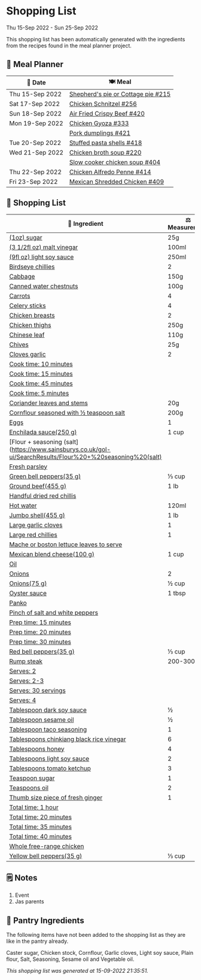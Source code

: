 # Shopping List

Thu 15-Sep 2022 - Sun 25-Sep 2022

This shopping list has been automatically generated with the ingredients from the recipes found in the meal planner project.

## 📅 Meal Planner

|📅 Date| 🍽️ Meal|
|----|----|
|Thu 15-Sep 2022|[Shepherd's pie or Cottage pie #215](https://github.com/jcallaghan/The-Cookbook/issues/215)|
|Sat 17-Sep 2022|[Chicken Schnitzel  #256](https://github.com/jcallaghan/The-Cookbook/issues/256)|
|Sun 18-Sep 2022|[Air Fried Crispy Beef #420](https://github.com/jcallaghan/The-Cookbook/issues/420)|
|Mon 19-Sep 2022|[Chicken Gyoza #333](https://github.com/jcallaghan/The-Cookbook/issues/333)|
||[Pork dumplings #421](https://github.com/jcallaghan/The-Cookbook/issues/421)|
|Tue 20-Sep 2022|[Stuffed pasta shells #418](https://github.com/jcallaghan/The-Cookbook/issues/418)|
|Wed 21-Sep 2022|[Chicken broth soup #220](https://github.com/jcallaghan/The-Cookbook/issues/220)|
||[Slow cooker chicken soup #404](https://github.com/jcallaghan/The-Cookbook/issues/404)|
|Thu 22-Sep 2022|[Chicken Alfredo Penne #414](https://github.com/jcallaghan/The-Cookbook/issues/414)|
|Fri 23-Sep 2022|[Mexican Shredded Chicken #409](https://github.com/jcallaghan/The-Cookbook/issues/409)|

## 🛒 Shopping List

| 🍌 Ingredient| ⚖️ Measurement|
|----------|-----------|
|[(1oz) sugar](https://www.sainsburys.co.uk/gol-ui/SearchResults/(1oz)%20sugar)|25g|
|[(3 1/2fl oz) malt vinegar](https://www.sainsburys.co.uk/gol-ui/SearchResults/(3%201/2fl%20oz)%20malt%20vinegar)|100ml|
|[(9fl oz) light soy sauce](https://www.sainsburys.co.uk/gol-ui/SearchResults/(9fl%20oz)%20light%20soy%20sauce)|250ml|
|[Birdseye chillies](https://www.sainsburys.co.uk/gol-ui/SearchResults/Birdseye%20chillies)|2|
|[Cabbage](https://www.sainsburys.co.uk/gol-ui/SearchResults/Cabbage)|150g|
|[Canned water chestnuts](https://www.sainsburys.co.uk/gol-ui/SearchResults/Canned%20water%20chestnuts)|100g|
|[Carrots](https://www.sainsburys.co.uk/gol-ui/SearchResults/Carrots)|4|
|[Celery sticks](https://www.sainsburys.co.uk/gol-ui/SearchResults/Celery%20sticks)|4|
|[Chicken breasts](https://www.sainsburys.co.uk/gol-ui/SearchResults/Chicken%20breasts)|2|
|[Chicken thighs](https://www.sainsburys.co.uk/gol-ui/SearchResults/Chicken%20thighs)|250g|
|[Chinese leaf](https://www.sainsburys.co.uk/gol-ui/SearchResults/Chinese%20leaf)|110g|
|[Chives](https://www.sainsburys.co.uk/gol-ui/SearchResults/Chives)|25g|
|[Cloves garlic](https://www.sainsburys.co.uk/gol-ui/SearchResults/Cloves%20garlic)|2|
|[Cook time: 10 minutes](https://www.sainsburys.co.uk/gol-ui/SearchResults/Cook%20time:%2010%20minutes)||
|[Cook time: 15 minutes](https://www.sainsburys.co.uk/gol-ui/SearchResults/Cook%20time:%2015%20minutes)||
|[Cook time: 45 minutes](https://www.sainsburys.co.uk/gol-ui/SearchResults/Cook%20time:%2045%20minutes)||
|[Cook time: 5 minutes](https://www.sainsburys.co.uk/gol-ui/SearchResults/Cook%20time:%205%20minutes)||
|[Coriander leaves and stems](https://www.sainsburys.co.uk/gol-ui/SearchResults/Coriander%20leaves%20and%20stems)|20g|
|[Cornflour seasoned with ½ teaspoon salt](https://www.sainsburys.co.uk/gol-ui/SearchResults/Cornflour%20seasoned%20with%20½%20teaspoon%20salt)|200g|
|[Eggs](https://www.sainsburys.co.uk/gol-ui/SearchResults/Eggs)|1|
|[Enchilada sauce(250 g)](https://www.sainsburys.co.uk/gol-ui/SearchResults/Enchilada%20sauce(250%20g))|1 cup|
|[Flour + seasoning (salt](https://www.sainsburys.co.uk/gol-ui/SearchResults/Flour%20+%20seasoning%20(salt)||
|[Fresh parsley](https://www.sainsburys.co.uk/gol-ui/SearchResults/Fresh%20parsley)||
|[Green bell peppers(35 g)](https://www.sainsburys.co.uk/gol-ui/SearchResults/Green%20bell%20peppers(35%20g))|⅓ cup|
|[Ground beef(455 g)](https://www.sainsburys.co.uk/gol-ui/SearchResults/Ground%20beef(455%20g))|1 lb|
|[Handful dried red chillis](https://www.sainsburys.co.uk/gol-ui/SearchResults/Handful%20dried%20red%20chillis)||
|[Hot water](https://www.sainsburys.co.uk/gol-ui/SearchResults/Hot%20water)|120ml|
|[Jumbo shell(455 g)](https://www.sainsburys.co.uk/gol-ui/SearchResults/Jumbo%20shell(455%20g))|1 lb|
|[Large garlic cloves](https://www.sainsburys.co.uk/gol-ui/SearchResults/Large%20garlic%20cloves)|1|
|[Large red chillies](https://www.sainsburys.co.uk/gol-ui/SearchResults/Large%20red%20chillies)|1|
|[Mache or boston lettuce leaves to serve](https://www.sainsburys.co.uk/gol-ui/SearchResults/Mache%20or%20boston%20lettuce%20leaves%20to%20serve)||
|[Mexican blend cheese(100 g)](https://www.sainsburys.co.uk/gol-ui/SearchResults/Mexican%20blend%20cheese(100%20g))|1 cup|
|[Oil](https://www.sainsburys.co.uk/gol-ui/SearchResults/Oil)||
|[Onions](https://www.sainsburys.co.uk/gol-ui/SearchResults/Onions)|2|
|[Onions(75 g)](https://www.sainsburys.co.uk/gol-ui/SearchResults/Onions(75%20g))|½ cup|
|[Oyster sauce](https://www.sainsburys.co.uk/gol-ui/SearchResults/Oyster%20sauce)|1 tbsp|
|[Panko](https://www.sainsburys.co.uk/gol-ui/SearchResults/Panko)||
|[Pinch of salt and white peppers](https://www.sainsburys.co.uk/gol-ui/SearchResults/Pinch%20of%20salt%20and%20white%20peppers)||
|[Prep time: 15 minutes](https://www.sainsburys.co.uk/gol-ui/SearchResults/Prep%20time:%2015%20minutes)||
|[Prep time: 20 minutes](https://www.sainsburys.co.uk/gol-ui/SearchResults/Prep%20time:%2020%20minutes)||
|[Prep time: 30 minutes](https://www.sainsburys.co.uk/gol-ui/SearchResults/Prep%20time:%2030%20minutes)||
|[Red bell peppers(35 g)](https://www.sainsburys.co.uk/gol-ui/SearchResults/Red%20bell%20peppers(35%20g))|⅓ cup|
|[Rump steak](https://www.sainsburys.co.uk/gol-ui/SearchResults/Rump%20steak)|200-300g|
|[Serves: 2](https://www.sainsburys.co.uk/gol-ui/SearchResults/Serves:%202)||
|[Serves: 2-3](https://www.sainsburys.co.uk/gol-ui/SearchResults/Serves:%202-3)||
|[Serves: 30 servings](https://www.sainsburys.co.uk/gol-ui/SearchResults/Serves:%2030%20servings)||
|[Serves: 4](https://www.sainsburys.co.uk/gol-ui/SearchResults/Serves:%204)||
|[Tablespoon dark soy sauce](https://www.sainsburys.co.uk/gol-ui/SearchResults/Tablespoon%20dark%20soy%20sauce)|½|
|[Tablespoon sesame oil](https://www.sainsburys.co.uk/gol-ui/SearchResults/Tablespoon%20sesame%20oil)|½|
|[Tablespoon taco seasoning](https://www.sainsburys.co.uk/gol-ui/SearchResults/Tablespoon%20taco%20seasoning)|1|
|[Tablespoons chinkiang black rice vinegar](https://www.sainsburys.co.uk/gol-ui/SearchResults/Tablespoons%20chinkiang%20black%20rice%20vinegar)|6|
|[Tablespoons honey](https://www.sainsburys.co.uk/gol-ui/SearchResults/Tablespoons%20honey)|4|
|[Tablespoons light soy sauce](https://www.sainsburys.co.uk/gol-ui/SearchResults/Tablespoons%20light%20soy%20sauce)|2|
|[Tablespoons tomato ketchup](https://www.sainsburys.co.uk/gol-ui/SearchResults/Tablespoons%20tomato%20ketchup)|3|
|[Teaspoon sugar](https://www.sainsburys.co.uk/gol-ui/SearchResults/Teaspoon%20sugar)|1|
|[Teaspoons oil](https://www.sainsburys.co.uk/gol-ui/SearchResults/Teaspoons%20oil)|2|
|[Thumb size piece of fresh ginger](https://www.sainsburys.co.uk/gol-ui/SearchResults/Thumb%20size%20piece%20of%20fresh%20ginger)|1|
|[Total time: 1 hour](https://www.sainsburys.co.uk/gol-ui/SearchResults/Total%20time:%201%20hour)||
|[Total time: 20 minutes](https://www.sainsburys.co.uk/gol-ui/SearchResults/Total%20time:%2020%20minutes)||
|[Total time: 35 minutes](https://www.sainsburys.co.uk/gol-ui/SearchResults/Total%20time:%2035%20minutes)||
|[Total time: 40 minutes](https://www.sainsburys.co.uk/gol-ui/SearchResults/Total%20time:%2040%20minutes)||
|[Whole free-range chicken](https://www.sainsburys.co.uk/gol-ui/SearchResults/Whole%20free-range%20chicken)||
|[Yellow bell peppers(35 g)](https://www.sainsburys.co.uk/gol-ui/SearchResults/Yellow%20bell%20peppers(35%20g))|⅓ cup|

## 🗒️ Notes

1. Event
1. Jas parents

## 🏪 Pantry Ingredients

The following items have not been added to the shopping list as they are like in the pantry already.

Caster sugar, Chicken stock, Cornflour, Garlic cloves, Light soy sauce, Plain flour, Salt, Seasoning, Sesame oil and Vegetable oil.


_This shopping list was generated at 15-09-2022 21:35:51._